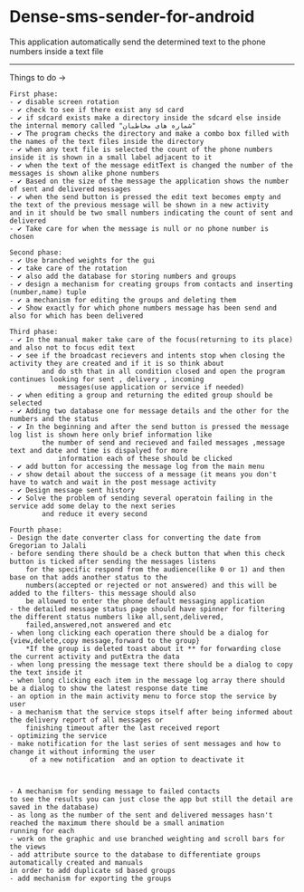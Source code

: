 Dense-sms-sender-for-android
============================

This application automatically send the determined text to the phone numbers inside a text file

**********************************************

Things to do ->

	First phase:
	- ✔ disable screen rotation
	- ✔ check to see if there exist any sd card
	- ✔ if sdcard exists make a directory inside the sdcard else inside the internal memory called "شماره های مخاطبان"
	- ✔ The program checks the directory and make a combo box filled with the names of the text files inside the directory
	- ✔ when any text file is selected the count of the phone numbers inside it is shown in a small label adjacent to it
	- ✔ when the text of the message editText is changed the number of the messages is shown alike phone numbers
	- ✔ Based on the size of the message the application shows the number of sent and delivered messages
	- ✔ when the send button is pressed the edit text becomes empty and the text of the previous message will be shown in a new activity
	and in it should be two small numbers indicating the count of sent and delivered	
	- ✔ Take care for when the message is null or no phone number is chosen 
	
	Second phase:	
	- ✔ Use branched weights for the gui
	- ✔ take care of the rotation
	- ✔ also add the database for storing numbers and groups
	- ✔ design a mechanism for creating groups from contacts and inserting (number,name) tuple
	- ✔ a mechanism for editing the groups and deleting them
	- ✔ Show exactly for which phone numbers message has been send and also for which has been delivered
	
	Third phase:	
	- ✔ In the manual maker take care of the focus(returning to its place) and also not to focus edit text
	- ✔ see if the broadcast recievers and intents stop when closing the activity they are created and if it is so think about
	 		and do sth that in all condition closed and open the program continues looking for sent , delivery , incoming
	  			messages(use application or service if needed)	
	- ✔ when editing a group and returning the edited group should be selected 
	- ✔ Adding two database one for message details and the other for the numbers and the status
	- ✔ In the beginning and after the send button is pressed the message log list is shown here only brief information like 
			the number of send and recieved and failed messages ,message text and date and time is dispalyed for more 
				information each of these should be clicked
	- ✔ add button for accessing the message log from the main menu
	- ✔ show detail about the success of a message (it means you don't have to watch and wait in the post message activity
	- ✔ Design message sent history
	- ✔ Solve the problem of sending several operatoin failing in the service add some delay to the next series 
			and reduce it every second 
	
	Fourth phase:
	- Design the date converter class for converting the date from Gregorian to Jalali
	- before sending there should be a check button that when this check button is ticked after sending the messages listens 
		for the specific respond from the audience(like 0 or 1) and then base on that adds another status to the 
		numbers(accepted or rejected or not answered) and this will be added to the filters- this message should also 
		be allowed to enter the phone default messaging application
	- the detailed message status page should have spinner for filtering the different status numbers like all,sent,delivered,
		failed,answered,not answered and etc	
	- when long clicking each operation there should be a dialog for {view,delete,copy message,forward to the group}
		*If the group is deleted toast about it ** for forwarding close the current activity and putExtra the data
	- when long pressing the message text there should be a dialog to copy the text inside it
	- when long clicking each item in the message log array there should be a dialog to show the latest response date time
	- an option in the main activity menu to force stop the service by user
	- a mechanism that the service stops itself after being informed about the delivery report of all messages or 
		finishing timeout after the last received report
	- optimizing the service
	- make notification for the last series of sent messages and how to change it without informing the user
		 of a new notification	and an option to deactivate it
			

	
	- A mechanism for sending message to failed contacts
	to see the results you can just close the app but still the detail are saved in the database)	
	- as long as the number of the sent and delivered messages hasn't reached the maximum there should be a small animation
	running for each
	- work on the graphic and use branched weighting and scroll bars for the views
	- add attribute source to the database to differentiate groups automatically created and manuals
	in order to add duplicate sd based groups
	- add mechanism for exporting the groups
